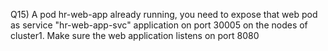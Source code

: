 Q15) A pod hr-web-app already running, you need to expose that web pod as service "hr-web-app-svc" application on port 30005 on the nodes of cluster1. Make sure the web application listens on port 8080
